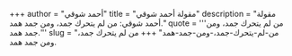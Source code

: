 +++
author = "أحمد شوقي"
title = "مقولة أحمد شوقي"
description = "مقولة أحمد شوقي: من لم يتحرك جمد، ومن جمد همد."
quote = '''من لم يتحرك جمد، ومن جمد همد.'''
slug = "من-لم-يتحرك-جمد،-ومن-جمد-همد"
+++
من لم يتحرك جمد، ومن جمد همد.
